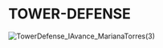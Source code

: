 # TOWER-DEFENSE
![TowerDefense_IAvance_MarianaTorres(3)](https://github.com/user-attachments/assets/e6b0595a-f2ca-4d37-aa56-daf4bda30069)
